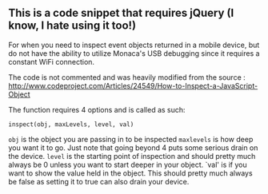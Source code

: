## This is a code snippet that requires jQuery (I know, I hate using it too!)

For when you need to inspect event objects returned in a mobile device, but do not have the ability to utilize Monaca's
USB debugging since it requires a constant WiFi connection.

The code is not commented and was heavily modified from the source :  http://www.codeproject.com/Articles/24549/How-to-Inspect-a-JavaScript-Object

The function requires 4 options and is called as such:

`inspect(obj, maxLevels, level, val)`

`obj` is the object you are passing in to be inspected
`maxlevels` is how deep you want it to go.  Just note that going beyond 4 puts some serious drain on the device.
`level` is the starting point of inspection and should pretty much always be 0 unless you want to start deeper in your object.
`val' is if you want to show the value held in the object.  This should pretty much always be false as setting it to true can also drain your device.
